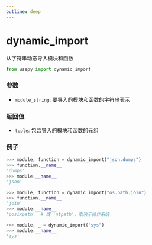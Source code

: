 ```yaml
---
outline: deep
---
```


# dynamic_import
从字符串动态导入模块和函数

```python
from usepy import dynamic_import
```

### 参数

- `module_string`: 要导入的模块和函数的字符串表示

### 返回值

- `tuple`: 包含导入的模块和函数的元组

### 例子

```python
>>> module, function = dynamic_import("json.dumps")
>>> function.__name__
'dumps'
>>> module.__name__
'json'

>>> module, function = dynamic_import("os.path.join")
>>> function.__name__
'join'
>>> module.__name__
'posixpath'  # 或 'ntpath'，取决于操作系统

>>> module, _ = dynamic_import("sys")
>>> module.__name__
'sys'
```
